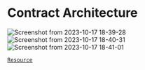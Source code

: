 # Contract Architecture

![Screenshot from 2023-10-17 18-39-28](https://github.com/ParsaAminpour/Aviato-Swap/assets/77713904/994a4c3c-73a2-4fdc-9853-ff08fbb0751a)
![Screenshot from 2023-10-17 18-40-31](https://github.com/ParsaAminpour/Aviato-Swap/assets/77713904/c7ad5037-0c39-4794-91ea-00ff2f8c24d6)
![Screenshot from 2023-10-17 18-41-01](https://github.com/ParsaAminpour/Aviato-Swap/assets/77713904/6aac169a-7c6a-4bcf-a6f4-1e933200eadf)

[`Resource`](https://blog.alphaventuredao.io/onesideduniswap/)
